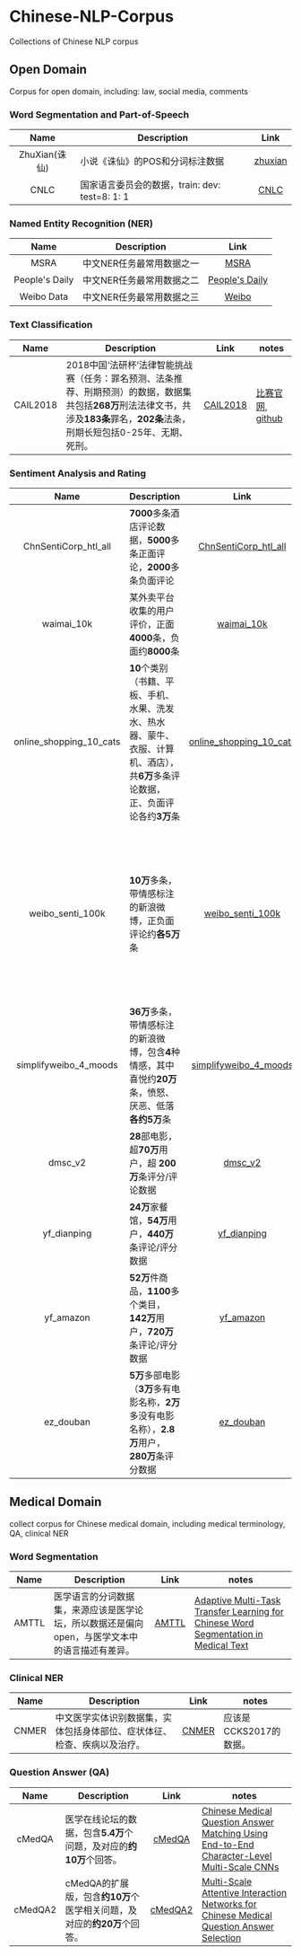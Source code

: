 # Chinese-NLP-Corpus
Collections of Chinese NLP corpus

## Open Domain
Corpus for open domain, including: law, social media, comments
### Word Segmentation and Part-of-Speech
|Name|Description|Link|
|:-:|---|:-:|
|ZhuXian(诛仙)|小说《诛仙》的POS和分词标注数据|[zhuxian](https://github.com/hankcs/OpenCorpus/tree/master/zhuxian)|
|CNLC|国家语言委员会的数据，train: dev: test=8: 1: 1|[CNLC](https://github.com/hankcs/OpenCorpus/tree/master/cncorpus)|


### Named Entity Recognition (NER)
|Name|Description|Link|
|:-:|:-:|:-:|
|MSRA|中文NER任务最常用数据之一|[MSRA](NER/MSRA)|
|People's Daily|中文NER任务最常用数据之二|[People's Daily](NER/People%27s%20Daily)|
|Weibo Data|中文NER任务最常用数据之三|[Weibo](NER/Weibo)|

### Text Classification
|Name|Description|Link|notes|
|:-:|---|:-:|---|
|CAIL2018|2018中国‘法研杯’法律智能挑战赛（任务：罪名预测、法条推荐、刑期预测）的数据，数据集共包括**268万**刑法法律文书，共涉及**183条**罪名，**202条**法条，刑期长短包括0-25年、无期、死刑。|[CAIL2018](https://cail.oss-cn-qingdao.aliyuncs.com/CAIL2018_ALL_DATA.zip)|[比赛官网](http://cail.cipsc.org.cn/), [github](https://github.com/thunlp/CAIL2018)|

### Sentiment Analysis and Rating
|Name|Description|Link|notes|
|:-:|---|:-:|---|
| ChnSentiCorp_htl_all | **7000**多条酒店评论数据，**5000**多条正面评论，**2000**多条负面评论 | [ChnSentiCorp_htl_all](https://github.com/SophonPlus/ChineseNlpCorpus/blob/master/datasets/ChnSentiCorp_htl_all) |
| waimai_10k | 某外卖平台收集的用户评价，正面**4000**条，负面约**8000**条 | [waimai_10k](https://github.com/SophonPlus/ChineseNlpCorpus/blob/master/datasets/waimai_10k) |
| online_shopping_10_cats | **10**个类别（书籍、平板、手机、水果、洗发水、热水器、蒙牛、衣服、计算机、酒店），共**6万**多条评论数据，正、负面评论各约**3万**条 | [online_shopping_10_cats](https://github.com/SophonPlus/ChineseNlpCorpus/blob/master/datasets/online_shopping_10_cats) |
| weibo_senti_100k | **10万**多条，带情感标注的新浪微博，正负面评论约**各5万**条 | [weibo_senti_100k](https://github.com/SophonPlus/ChineseNlpCorpus/blob/master/datasets/weibo_senti_100k) |参考[页面](https://github.com/SophonPlus/ChineseNlpCorpus/issues/1)，这个数据集里包含大量emoji，效果可能与emoji相关，训练之前最好去除emoji|
| simplifyweibo_4_moods | **36万**多条，带情感标注的新浪微博，包含**4**种情感，其中喜悦约**20万**条，愤怒、厌恶、低落**各约5万**条 | [simplifyweibo_4_moods](https://github.com/SophonPlus/ChineseNlpCorpus/blob/master/datasets/simplifyweibo_4_moods) |
| dmsc_v2 | **28**部电影，超**70万**用户，超 **200万**条评分/评论数据 | [dmsc_v2](https://github.com/SophonPlus/ChineseNlpCorpus/blob/master/datasets/dmsc_v2) |
| yf_dianping | **24万**家餐馆，**54万**用户，**440万**条评论/评分数据 | [yf_dianping](https://github.com/SophonPlus/ChineseNlpCorpus/blob/master/datasets/yf_dianping) |
| yf_amazon | **52万**件商品，**1100**多个类目，**142万**用户，**720万**条评论/评分数据 | [yf_amazon](https://github.com/SophonPlus/ChineseNlpCorpus/blob/master/datasets/yf_amazon) |
| ez_douban | **5万**多部电影（**3万**多有电影名称，**2万**多没有电影名称），**2.8万**用户，**280万**条评分数据 | [ez_douban](https://github.com/SophonPlus/ChineseNlpCorpus/blob/master/datasets/ez_douban) |


## Medical Domain
collect corpus for Chinese medical domain, including medical terminology, QA, clinical NER

### Word Segmentation
|Name|Description|Link|notes|
|:-:|---|:-:|---|
|AMTTL|医学语言的分词数据集，来源应该是医学论坛，所以数据还是偏向open，与医学文本中的语言描述有差异。|[AMTTL](https://github.com/adapt-sjtu/AMTTL/tree/master/medical_data)|[Adaptive Multi-Task Transfer Learning for Chinese Word Segmentation in Medical Text](http://aclweb.org/anthology/C18-1307)|

### Clinical NER
|Name|Description|Link|notes|
|:-:|---|:-:|---|
|CNMER|中文医学实体识别数据集，实体包括身体部位、症状体征、检查、疾病以及治疗。|[CNMER](https://github.com/yhzbit/CNMER/tree/master/data)|应该是CCKS2017的数据。|

### Question Answer (QA)
|Name|Description|Link|notes|
|:-:|---|:-:|---|
|cMedQA|医学在线论坛的数据，包含**5.4万**个问题，及对应的**约10万**个回答。|[cMedQA](https://github.com/zhangsheng93/cMedQA)|[Chinese Medical Question Answer Matching Using End-to-End Character-Level Multi-Scale CNNs](https://www.mdpi.com/2076-3417/7/8/767)|
|cMedQA2|cMedQA的扩展版，包含**约10万**个医学相关问题，及对应的**约20万**个回答。|[cMedQA2](https://github.com/zhangsheng93/cMedQA2)|[Multi-Scale Attentive Interaction Networks for Chinese Medical Question Answer Selection](https://ieeexplore.ieee.org/abstract/document/8548603)|


